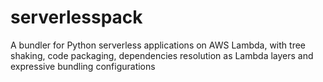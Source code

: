 # serverlesspack
 A bundler for Python serverless applications on AWS Lambda, with tree shaking, code packaging, dependencies resolution as Lambda layers and expressive bundling configurations
